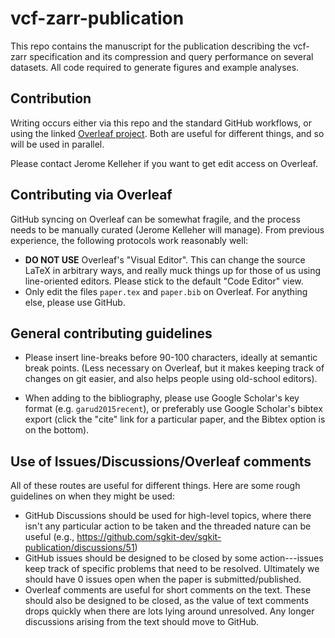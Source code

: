 # vcf-zarr-publication

This repo contains the manuscript for the publication describing the vcf-zarr 
specification and its compression and query performance on several datasets.
All code required to generate figures and example analyses.

## Contribution

Writing occurs either via this repo and the standard GitHub workflows,
or using the linked
[Overleaf project](https://www.overleaf.com/project/659c19afc265913df38df1ab).
Both are useful for different things, and so will be used in parallel.

Please contact Jerome Kelleher if you want to get edit access on
Overleaf.

## Contributing via Overleaf

GitHub syncing on Overleaf can be somewhat fragile, and the process needs
to be manually curated (Jerome Kelleher will manage).
From previous experience, the following protocols work reasonably well:

- **DO NOT USE** Overleaf's "Visual Editor". This can change the source LaTeX
  in arbitrary ways, and really muck things up for those of us using
  line-oriented editors. Please stick to the default "Code Editor" view.
- Only edit the files ``paper.tex`` and ``paper.bib`` on Overleaf. For anything
  else, please use GitHub.


## General contributing guidelines

- Please insert line-breaks before 90-100 characters, ideally at semantic
  break points. (Less necessary on Overleaf, but it makes keeping track of changes
  on git easier, and also helps people using old-school editors).

- When adding to the bibliography, please use Google Scholar's key format
  (e.g. `garud2015recent`), or preferably use Google Scholar's bibtex export
  (click the "cite" link for a particular paper, and the Bibtex option is on the
  bottom).


## Use of Issues/Discussions/Overleaf comments

All of these routes are useful for different things. Here are some rough
guidelines on when they might be used:

- GitHub Discussions should be used for high-level topics, where there isn't
  any particular action to be taken and the threaded nature can be useful
  (e.g., https://github.com/sgkit-dev/sgkit-publication/discussions/51)
- GitHub issues should be designed to be closed by some action---issues
  keep track of specific problems that need to be resolved. Ultimately
  we should have 0 issues open when the paper is submitted/published.
- Overleaf comments are useful for short comments on the text. These should
  also be designed to be closed, as the value of text comments drops quickly
  when there are lots lying around unresolved.
  Any longer discussions arising from the text should move to GitHub.

